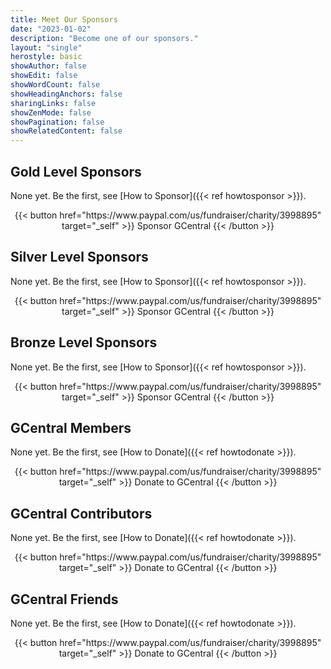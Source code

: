```yaml
---
title: Meet Our Sponsors
date: "2023-01-02"
description: "Become one of our sponsors."
layout: "single"
herostyle: basic
showAuthor: false
showEdit: false
showWordCount: false
showHeadingAnchors: false
sharingLinks: false
showZenMode: false
showPagination: false
showRelatedContent: false
---
```

## Gold Level Sponsors
None yet. Be the first, see [How to Sponsor]({{< ref howtosponsor >}}).

<center>
{{< button href="https://www.paypal.com/us/fundraiser/charity/3998895" target="_self" >}}
Sponsor GCentral
{{< /button >}}
</center>

## Silver Level Sponsors
None yet. Be the first, see [How to Sponsor]({{< ref howtosponsor >}}).

<center>
{{< button href="https://www.paypal.com/us/fundraiser/charity/3998895" target="_self" >}}
Sponsor GCentral
{{< /button >}}
</center>

## Bronze Level Sponsors
None yet. Be the first, see [How to Sponsor]({{< ref howtosponsor >}}).

<center>
{{< button href="https://www.paypal.com/us/fundraiser/charity/3998895" target="_self" >}}
Sponsor GCentral
{{< /button >}}
</center>

## GCentral Members
None yet. Be the first, see [How to Donate]({{< ref howtodonate >}}).

<center>
{{< button href="https://www.paypal.com/us/fundraiser/charity/3998895" target="_self" >}}
Donate to GCentral
{{< /button >}}
</center>

## GCentral Contributors
None yet. Be the first, see [How to Donate]({{< ref howtodonate >}}).

<center>
{{< button href="https://www.paypal.com/us/fundraiser/charity/3998895" target="_self" >}}
Donate to GCentral
{{< /button >}}
</center>

## GCentral Friends
None yet. Be the first, see [How to Donate]({{< ref howtodonate >}}).

<center>
{{< button href="https://www.paypal.com/us/fundraiser/charity/3998895" target="_self" >}}
Donate to GCentral
{{< /button >}}
</center>